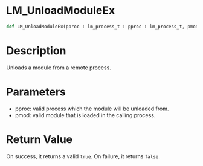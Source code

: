 # LM_UnloadModuleEx

```python
def LM_UnloadModuleEx(pproc : lm_process_t : pproc : lm_process_t, pmod : lm_module_t : pmod : lm_module_t) -> Optional[None]:
```

# Description

Unloads a module from a remote process.

# Parameters

- pproc: valid process which the module will be unloaded from.
- pmod: valid module that is loaded in the calling process.

# Return Value

On success, it returns a valid `true`. On failure, it returns `false`.


